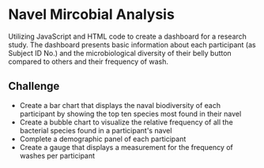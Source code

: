 # Navel Mircobial Analysis
Utilizing JavaScript and HTML code to create a dashboard for a research study. The dashboard presents basic information about each participant (as Subject ID No.) and the microbiological diversity of their belly button compared to others and their frequency of wash. 

## Challenge
- Create a bar chart that displays the naval biodiversity of each participant by showing the top ten species most found in their navel
- Create a bubble chart to visualize the relative frequency of all the bacterial species found in a participant's navel
- Complete a demographic panel of each participant
- Create a gauge that displays a measurement for the frequency of washes per participant
